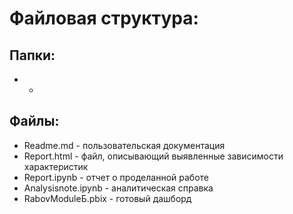 # Файловая структура:
## Папки: 
- -
## Файлы: 
- Readme.md - пользовательская документация
- Report.html - файл, описывающий выявленные зависимости характеристик
- Report.ipynb - отчет о проделанной работе
- Analysisnote.ipynb - аналитическая справка
- RabovModuleБ.pbix - готовый дашборд
